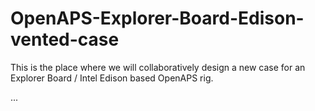 # OpenAPS-Explorer-Board-Edison-vented-case

This is the place where we will collaboratively design a new case for an Explorer Board / Intel Edison based OpenAPS rig.

...
